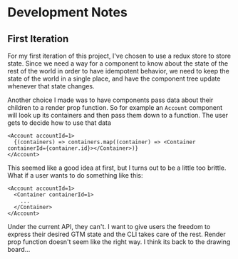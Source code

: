 # Development Notes

## First Iteration

For my first iteration of this project, I've chosen to use a redux store to store state. Since we
need a way for a component to know about the state of the rest of the world in order to have
idempotent behavior, we need to keep the state of the world in a single place, and have the
component tree update whenever that state changes.

Another choice I made was to have components pass data about their children to a render prop
function. So for example an `Account` component will look up its containers and then pass them down
to a function. The user gets to decide how to use that data

```
<Account accountId=1>
  {(containers) => containers.map((container) => <Container containerId={container.id}></Container>)}
</Account>
```

This seemed like a good idea at first, but I turns out to be a little too brittle. What if a user
wants to do something like this:

```
<Account accountId=1>
  <Container containerId=1>
    ...
  </Container>
</Account>
```

Under the current API, they can't. I want to give users the freedom to express their desired GTM
state and the CLI takes care of the rest. Render prop function doesn't seem like the right way. I
think its back to the drawing board... 